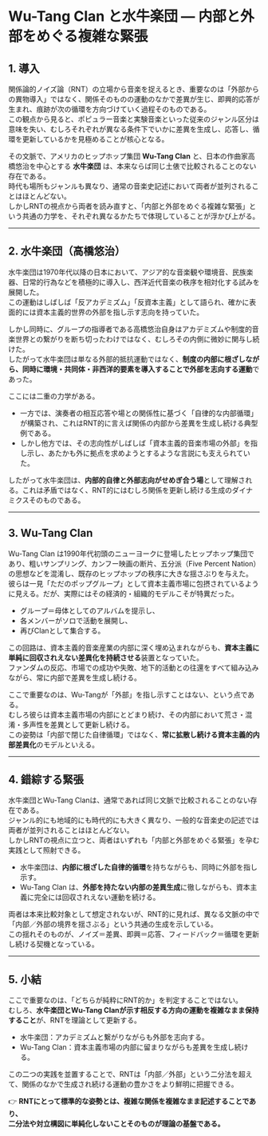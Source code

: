 # Wu-Tang Clan と水牛楽団 ― 内部と外部をめぐる複雑な緊張

## 1. 導入
関係論的ノイズ論（RNT）の立場から音楽を捉えるとき、重要なのは「外部からの異物導入」ではなく、関係そのものの運動のなかで差異が生じ、即興的応答が生まれ、痕跡が次の循環を方向づけていく過程そのものである。  
この観点から見ると、ポピュラー音楽と実験音楽といった従来のジャンル区分は意味を失い、むしろそれぞれが異なる条件下でいかに差異を生成し、応答し、循環を更新しているかを見極めることが核心となる。  

その文脈で、アメリカのヒップホップ集団 **Wu-Tang Clan** と、日本の作曲家高橋悠治を中心とする **水牛楽団** は、本来ならば同じ土俵で比較されることのない存在である。  
時代も場所もジャンルも異なり、通常の音楽史記述において両者が並列されることはほとんどない。  
しかしRNTの視点から両者を読み直すと、「内部と外部をめぐる複雑な緊張」という共通の力学を、それぞれ異なるかたちで体現していることが浮かび上がる。  

---

## 2. 水牛楽団（高橋悠治）
水牛楽団は1970年代以降の日本において、アジア的な音楽観や環境音、民族楽器、日常的行為などを積極的に導入し、西洋近代音楽の秩序を相対化する試みを展開した。  
この運動はしばしば「反アカデミズム」「反資本主義」として語られ、確かに表面的には資本主義的世界の外部を指し示す志向を持っていた。  

しかし同時に、グループの指導者である高橋悠治自身はアカデミズムや制度的音楽世界との繋がりを断ち切ったわけではなく、むしろその内側に微妙に関与し続けた。  
したがって水牛楽団は単なる外部的抵抗運動ではなく、**制度の内部に根ざしながら、同時に環境・共同体・非西洋的要素を導入することで外部を志向する運動**であった。  

ここには二重の力学がある。  
- 一方では、演奏者の相互応答や場との関係性に基づく「自律的な内部循環」が構築され、これはRNT的に言えば関係の内部から差異を生成し続ける典型例である。  
- しかし他方では、その志向性がしばしば「資本主義的音楽市場の外部」を指し示し、あたかも外に拠点を求めようとするような言説にも支えられていた。  

したがって水牛楽団は、**内部的自律と外部志向がせめぎ合う場**として理解される。これは矛盾ではなく、RNT的にはむしろ関係を更新し続ける生成のダイナミクスそのものである。  

---

## 3. Wu-Tang Clan
Wu-Tang Clan は1990年代初頭のニューヨークに登場したヒップホップ集団であり、粗いサンプリング、カンフー映画の断片、五分派（Five Percent Nation）の思想などを混淆し、既存のヒップホップの秩序に大きな揺さぶりを与えた。  
彼らは一見「ただのポップグループ」として資本主義市場に包摂されているように見える。だが、実際にはその経済的・組織的モデルこそが特異だった。  

- グループ＝母体としてのアルバムを提示し、  
- 各メンバーがソロで活動を展開し、  
- 再びClanとして集合する。  

この回路は、資本主義的音楽産業の内部に深く埋め込まれながらも、**資本主義に単純に回収されえない差異化を持続させる**装置となっていた。  
ファンダムの反応、市場での成功や失敗、地下的活動との往還をすべて組み込みながら、常に内部で差異を生成し続ける。  

ここで重要なのは、Wu-Tangが「外部」を指し示すことはない、という点である。  
むしろ彼らは資本主義市場の内部にとどまり続け、その内部において荒さ・混淆・多声性を差異として更新し続ける。  
この姿勢は「内部で閉じた自律循環」ではなく、**常に拡散し続ける資本主義的内部差異化**のモデルといえる。  

---

## 4. 錯綜する緊張
水牛楽団とWu-Tang Clanは、通常であれば同じ文脈で比較されることのない存在である。  
ジャンル的にも地域的にも時代的にも大きく異なり、一般的な音楽史の記述では両者が並列されることはほとんどない。  
しかしRNTの視点に立つと、両者はいずれも「内部と外部をめぐる緊張」を孕む実践として照射できる。  

- 水牛楽団は、**内部に根ざした自律的循環**を持ちながらも、同時に外部を指し示す。  
- Wu-Tang Clan は、**外部を持たない内部の差異生成**に徹しながらも、資本主義に完全には回収されえない運動を続ける。  

両者は本来比較対象として想定されないが、RNT的に見れば、異なる文脈の中で「内部／外部の境界を揺さぶる」という共通の生成を示している。  
この揺れそのものが、ノイズ＝差異、即興＝応答、フィードバック＝循環を更新し続ける契機となっている。

---

## 5. 小結
ここで重要なのは、「どちらが純粋にRNT的か」を判定することではない。  
むしろ、**水牛楽団とWu-Tang Clanが示す相反する方向の運動を複雑なまま保持すること**が、RNTを理論として更新する。  

- 水牛楽団：アカデミズムと繋がりながらも外部を志向する。  
- Wu-Tang Clan：資本主義市場の内部に留まりながらも差異を生成し続ける。  

この二つの実践を並置することで、RNTは「内部／外部」という二分法を超えて、関係のなかで生成され続ける運動の豊かさをより鮮明に把握できる。  

👉 **RNTにとって標準的な姿勢とは、複雑な関係を複雑なまま記述することであり、  
二分法や対立構図に単純化しないことそのものが理論の基盤である。**
